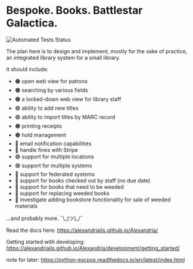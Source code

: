 # Bespoke. Books. Battlestar Galactica.

![Automated Tests Status](https://github.com/AlexandriaILS/Alexandria/actions/workflows/tests.yml/badge.svg)

The plan here is to design and implement, mostly for the sake of practice, an integrated library system for a small library.

It should include:

* 🟠 open web view for patrons
* 🟠 searching by various fields
* 🟠 a locked-down web view for library staff
* 🟢 ability to add new titles
* 🟢 ability to import titles by MARC record
* 🟠 printing receipts
* 🟠 hold management
* 🔴 email notification capabilities
* 🔴 handle fines with Stripe
* 🟢 support for multiple locations
* 🟢 support for multiple systems
* 🔴 support for federated systems
* 🔴 support for books checked out by staff (no due date)
* 🔴 support for books that need to be weeded
* 🔴 support for replacing weeded books
* 🔴 investigate adding bookstore functionality for sale of weeded materials

...and probably more. ¯\\\_(ツ)_/¯

Read the docs here: https://alexandriails.github.io/Alexandria/

Getting started with developing: https://alexandriails.github.io/Alexandria/development/getting_started/

note for later: https://python-escpos.readthedocs.io/en/latest/index.html
